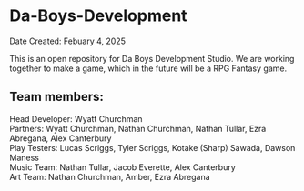 # Da-Boys-Development

Date Created: Febuary 4, 2025

This is an open repository for Da Boys Development Studio. We are working together to make a game, which in the future will be a RPG Fantasy game.

## Team members:
  Head Developer:   Wyatt Churchman  
  Partners:         Wyatt Churchman, 
                    Nathan Churchman, 
                    Nathan Tullar, 
                    Ezra Abregana, 
                    Alex Canterbury  
  Play Testers:     Lucas Scriggs, 
                    Tyler Scriggs, 
                    Kotake (Sharp) Sawada, 
                    Dawson Maness  
  Music Team:       Nathan Tullar, 
                    Jacob Everette, 
                    Alex Canterbury  
  Art Team:         Nathan Churchman, 
                    Amber, 
                    Ezra Abregana
                    
